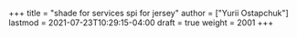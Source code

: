 +++
title = "shade for services spi for jersey"
author = ["Yurii Ostapchuk"]
lastmod = 2021-07-23T10:29:15-04:00
draft = true
weight = 2001
+++


[//]: # "Exported with love from a post written in Org mode"
[//]: # "- https://github.com/kaushalmodi/ox-hugo"
